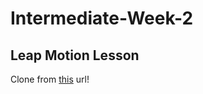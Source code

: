 # Intermediate-Week-2

## Leap Motion Lesson

Clone from [this](https://github.com/TJDevClub/Intermediate-Week-2/tree/5fa7194201b7aa6ac32b64a995d80bef18ab8b7a) url!

